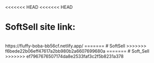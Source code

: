 <<<<<<< HEAD
<<<<<<< HEAD
# SoftSell site link:
<br>
https://fluffy-boba-bb56cf.netlify.app/
=======
# SoftSell
>>>>>>> f6bede22b06eff47617a2bb980b2a6607699680a
=======
# Soft_Sell
>>>>>>> ef7967676507174da8e2533faf3c2f5b8231a378
